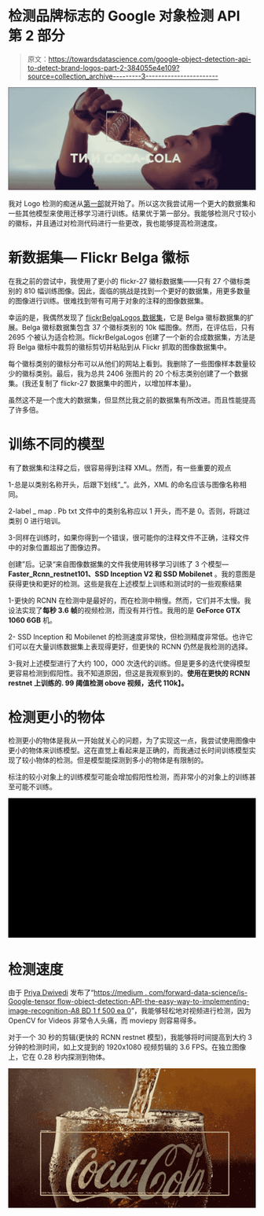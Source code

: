 # 检测品牌标志的 Google 对象检测 API 第 2 部分

> 原文：<https://towardsdatascience.com/google-object-detection-api-to-detect-brand-logos-part-2-384055e4e109?source=collection_archive---------3----------------------->

![](img/0af194c072f241e784b904b79a417e9d.png)

我对 Logo 检测的痴迷从[第一部](https://medium.com/towards-data-science/google-object-detection-api-to-detect-brand-logos-fd9e113725d8)就开始了。所以这次我尝试用一个更大的数据集和一些其他模型来使用迁移学习进行训练。结果优于第一部分。我能够检测尺寸较小的徽标，并且通过对检测代码进行一些更改，我也能够提高检测速度。

# **新数据集— Flickr Belga 徽标**

在我之前的尝试中，我使用了更小的 flickr-27 徽标数据集——只有 27 个徽标类别的 810 幅训练图像。因此，面临的挑战是找到一个更好的数据集，用更多数量的图像进行训练。很难找到带有可用于对象的注释的图像数据集。

幸运的是，我偶然发现了 [flickrBelgaLogos 数据集](http://www-sop.inria.fr/members/Alexis.Joly/BelgaLogos/FlickrBelgaLogos.html)，它是 Belga 徽标数据集的扩展。Belga 徽标数据集包含 37 个徽标类别的 10k 幅图像。然而，在评估后，只有 2695 个被认为适合检测。flickrBelgaLogos 创建了一个新的合成数据集，方法是将 Belga 徽标中裁剪的徽标剪切并粘贴到从 Flickr 抓取的图像数据集中。

每个徽标类别的徽标分布可以从他们的网站上看到。我删除了一些图像样本数量较少的徽标类别。最后，我为总共 2406 张图片的 20 个标志类别创建了一个数据集。(我还复制了 flickr-27 数据集中的图片，以增加样本量)。

虽然这不是一个庞大的数据集，但显然比我之前的数据集有所改进。而且性能提高了许多倍。

# **训练不同的模型**

有了数据集和注释之后，很容易得到注释 XML。然而，有一些重要的观点

1-总是以类别名称开头，后跟下划线“_”。此外，XML 的命名应该与图像名称相同。

2-label _ map . Pb txt 文件中的类别名称应以 1 开头，而不是 0。否则，将跳过类别 0 进行培训。

3-同样在训练时，如果你得到一个错误，很可能你的注释文件不正确，注释文件中的对象位置超出了图像边界。

创建”后。记录“来自图像数据集的文件我使用转移学习训练了 3 个模型— **Faster_Rcnn_restnet101、SSD Inception V2 和 SSD Mobilenet** 。我的意图是获得更快和更好的检测。这些是我在上述模型上训练和测试时的一些观察结果

1-更快的 RCNN 在检测中是最好的，而在检测中稍慢。然而，它们并不太慢。我设法实现了**每秒 3.6 帧**的视频检测，而没有并行性。我用的是 **GeForce GTX 1060 6GB** 机。

2- SSD Inception 和 Mobilenet 的检测速度非常快，但检测精度非常低。也许它们可以在大量训练数据集上表现得更好，但更快的 RCNN 仍然是我检测的选择。

3-我对上述模型进行了大约 100，000 次迭代的训练。但是更多的迭代使得模型更容易检测到假阳性。我不知道原因，但这是我观察到的。**使用在更快的 RCNN restnet 上训练的. 99 阈值检测 obove 视频，迭代 110k】。**

# **检测更小的物体**

检测更小的物体是我从一开始就关心的问题，为了实现这一点，我尝试使用图像中更小的物体来训练模型。这在直觉上看起来是正确的，而我通过长时间训练模型实现了较小物体的检测。但是模型能探测到多小的物体是有限制的。

标注的较小对象上的训练模型可能会增加假阳性检测，而非常小的对象上的训练甚至可能不训练。

![](img/c0c21f82e6c3d80b3b23cf12b9f16381.png)

# **检测速度**

由于 [Priya Dwivedi](https://medium.com/@priya.dwivedi) 发布了“[https://medium . com/forward-data-science/is-Google-tensor flow-object-detection-API-the-easy-way-to-implementing-image-recognition-A8 BD 1 f 500 ea 0](https://medium.com/towards-data-science/is-google-tensorflow-object-detection-api-the-easiest-way-to-implement-image-recognition-a8bd1f500ea0)”，我能够轻松地对视频进行检测，因为 OpenCV for Videos 非常令人头痛，而 moviepy 则容易得多。

对于一个 30 秒的剪辑(更快的 RCNN restnet 模型)，我能够将时间提高到大约 3 分钟的检测时间，如上文提到的 1920x1080 视频剪辑的 3.6 FPS。在独立图像上，它在 0.28 秒内探测到物体。

![](img/99465f8e03b37eea97d2c0dafc138888.png)